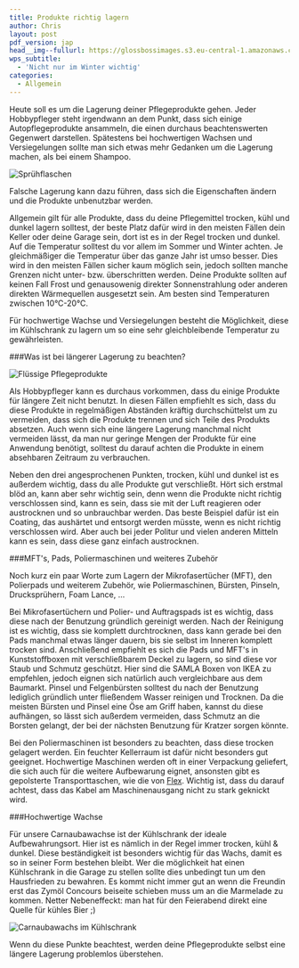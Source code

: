 ```yaml
---
title: Produkte richtig lagern
author: Chris
layout: post
pdf_version: jap
head__img--fullurl: https://glossbossimages.s3.eu-central-1.amazonaws.com/criz/produkte-lagern/DSC_0014.jpg
wps_subtitle:
  - 'Nicht nur im Winter wichtig'
categories:
  - Allgemein
---
```




Heute soll es um die Lagerung deiner Pflegeprodukte gehen. Jeder Hobbypfleger steht irgendwann an dem Punkt, dass sich einige Autopflegeprodukte ansammeln, die einen durchaus beachtenswerten Gegenwert darstellen. 
Spätestens bei hochwertigen Wachsen und Versiegelungen sollte man sich etwas mehr Gedanken um die Lagerung machen, als bei einem Shampoo.

![Sprühflaschen](https://glossbossimages.s3.eu-central-1.amazonaws.com/criz/produkte-lagern/DSC_0003.jpg)

Falsche Lagerung kann dazu führen, dass sich die Eigenschaften ändern und die Produkte unbenutzbar werden.

Allgemein gilt für alle Produkte, dass du deine Pflegemittel trocken, kühl und dunkel lagern solltest, der beste Platz dafür wird in den meisten Fällen dein Keller oder deine Garage sein, dort ist es in der Regel trocken und dunkel. 
Auf die Temperatur solltest du vor allem im Sommer und Winter achten. 
Je gleichmäßiger die Temperatur über das ganze Jahr ist umso besser. Dies wird in den meisten Fällen sicher kaum möglich sein, jedoch sollten manche Grenzen nicht unter- bzw. überschritten werden.
Deine Produkte sollten auf keinen Fall Frost und genausowenig direkter Sonnenstrahlung oder anderen direkten Wärmequellen ausgesetzt sein. 
Am besten sind Temperaturen zwischen 10°C-20°C. 

Für hochwertige Wachse und Versiegelungen besteht die Möglichkeit, diese im Kühlschrank zu lagern um so eine sehr gleichbleibende Temperatur zu gewährleisten.

###Was ist bei längerer Lagerung zu beachten?

![Flüssige Pflegeprodukte](https://glossbossimages.s3.eu-central-1.amazonaws.com/criz/produkte-lagern/DSC_0014.jpg)

Als Hobbypfleger kann es durchaus vorkommen, dass du einige Produkte für längere Zeit nicht benutzt.
In diesen Fällen empfiehlt es sich, dass du diese Produkte in regelmäßigen Abständen kräftig durchschüttelst um zu vermeiden, dass sich die Produkte trennen und sich Teile des Produkts absetzen.
Auch wenn sich eine längere Lagerung manchmal nicht vermeiden lässt, da man nur geringe Mengen der Produkte für eine Anwendung benötigt, solltest du darauf achten die Produkte in einem absehbaren Zeitraum zu verbrauchen.

Neben den drei angesprochenen Punkten, trocken, kühl und dunkel ist es außerdem wichtig, dass du alle Produkte gut verschließt. Hört sich erstmal blöd an, kann aber sehr wichtig sein, denn wenn die Produkte nicht richtig verschlossen sind, kann es sein, dass sie mit der Luft reagieren oder austrocknen und so unbrauchbar werden. Das beste Beispiel dafür ist ein Coating, das aushärtet und entsorgt werden müsste, wenn es nicht richtig verschlossen wird. Aber auch bei jeder Politur und vielen anderen Mitteln kann es sein, dass diese ganz einfach austrocknen. 

###MFT's, Pads, Poliermaschinen und weiteres Zubehör

Noch kurz ein paar Worte zum Lagern der Mikrofasertücher (MFT), den Polierpads und weiterem Zubehör, wie Poliermaschinen, Bürsten, Pinseln, Drucksprühern, Foam Lance, ...

Bei Mikrofasertüchern und Polier- und Auftragspads ist es wichtig, dass diese nach der Benutzung gründlich gereinigt werden. Nach der Reinigung ist es wichtig, dass sie komplett durchtrocknen, dass kann gerade bei den Pads manchmal etwas länger dauern, bis sie selbst im Inneren komplett trocken sind.
Anschließend empfiehlt es sich die Pads und MFT's in Kunststoffboxen mit verschließbarem Deckel zu lagern, so sind diese vor Staub und Schmutz geschützt. Hier sind die SAMLA Boxen von IKEA zu empfehlen, jedoch eignen sich natürlich auch vergleichbare aus dem Baumarkt.
Pinsel und Felgenbürsten solltest du nach der Benutzung lediglich gründlich unter fließendem Wasser reinigen und Trocknen. Da die meisten Bürsten und Pinsel eine Öse am Griff haben, kannst du diese aufhängen, so lässt sich außerdem vermeiden, dass Schmutz an die Borsten gelangt, der bei der nächsten Benutzung für Kratzer sorgen könnte.

Bei den Poliermaschinen ist besonders zu beachten, dass diese trocken gelagert werden. Ein feuchter Kellerraum ist dafür nicht besonders gut geeignet. Hochwertige Maschinen werden oft in einer Verpackung geliefert, die sich auch für die weitere Aufbewarung eignet, ansonsten gibt es gepolsterte Transporttaschen, wie die von [Flex](http://www.lupus-autopflege.de/Flex-Transporttasche). Wichtig ist, dass du darauf achtest, dass das Kabel am Maschinenausgang nicht zu stark geknickt wird.

###Hochwertige Wachse

Für unsere Carnaubawachse ist der Kühlschrank der ideale Aufbewahrungsort. Hier ist es nämlich in der Regel immer trocken, kühl & dunkel. Diese beständigkeit ist besonders wichtig für das Wachs, damit es so in seiner Form bestehen bleibt. Wer die möglichkeit hat einen Kühlschrank in die Garage zu stellen sollte dies unbedingt tun um den Hausfrieden zu bewahren. Es kommt nicht immer gut an wenn die Freundin erst das Zymöl Concours beiseite schieben muss um an die Marmelade zu kommen. Netter Nebeneffeckt: man hat für den Feierabend direkt eine Quelle für kühles Bier ;)

![Carnaubawachs im Kühlschrank](https://glossbossimages.s3.eu-central-1.amazonaws.com/marvin/sonstige/IMG_3661.jpg)

Wenn du diese Punkte beachtest, werden deine Pflegeprodukte selbst eine längere Lagerung problemlos überstehen.
